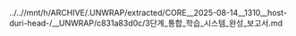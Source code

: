 ../..//mnt/h/ARCHIVE/.UNWRAP/extracted/CORE__2025-08-14__1310__host-duri-head-/__UNWRAP/c831a83d0c/3단계_통합_학습_시스템_완성_보고서.md